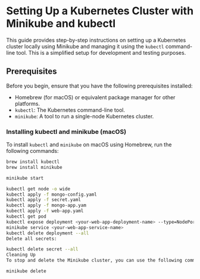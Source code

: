 # Setting Up a Kubernetes Cluster with Minikube and kubectl

This guide provides step-by-step instructions on setting up a Kubernetes cluster locally using Minikube and managing it using the `kubectl` command-line tool. This is a simplified setup for development and testing purposes.

## Prerequisites

Before you begin, ensure that you have the following prerequisites installed:

- Homebrew (for macOS) or equivalent package manager for other platforms.
- `kubectl`: The Kubernetes command-line tool.
- `minikube`: A tool to run a single-node Kubernetes cluster.

### Installing kubectl and minikube (macOS)

To install `kubectl` and `minikube` on macOS using Homebrew, run the following commands:

```bash
brew install kubectl
brew install minikube

minikube start

kubectl get node -o wide
kubectl apply -f mongo-config.yaml
kubectl apply -f secret.yaml
kubectl apply -f mongo-app.yam
kubectl apply -f web-app.yaml
kubectl get pod
kubectl expose deployment <your-web-app-deployment-name> --type=NodePort --port=80
minikube service <your-web-app-service-name>
kubectl delete deployment --all
Delete all secrets:

kubectl delete secret --all
Cleaning Up
To stop and delete the Minikube cluster, you can use the following command:

minikube delete

